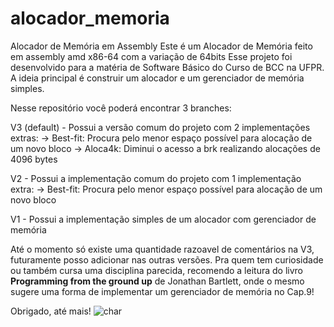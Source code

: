 # alocador_memoria
Alocador de Memória em Assembly
Este é um Alocador de Memória feito em assembly amd x86-64 com a variação de 64bits
Esse projeto foi desenvolvido para a matéria de Software Básico do Curso de BCC na UFPR.
A ideia principal é construir um alocador e um gerenciador de memória simples.

Nesse repositório você poderá encontrar 3 branches:

V3 (default) - Possui a versão comum do projeto com 2 implementações extras:
  -> Best-fit: Procura pelo menor espaço possível para alocação de um novo bloco
  -> Aloca4k: Diminui o acesso a brk realizando alocações de 4096 bytes
  
V2 - Possui a implementação comum do projeto com 1 implementação extra:
  -> Best-fit: Procura pelo menor espaço possível para alocação de um novo bloco

V1 - Possui a implementação simples de um alocador com gerenciador de memória

Até o momento só existe uma quantidade razoavel de comentários na V3, futuramente posso adicionar nas outras versões.
Pra quem tem curiosidade ou também cursa uma disciplina parecida, recomendo a leitura do livro **Programming from the ground up** de Jonathan Bartlett, onde o mesmo sugere uma forma de implementar um gerenciador de memória no Cap.9!

Obrigado, até mais!
![char](https://user-images.githubusercontent.com/56267233/127407894-1082dfbb-042d-497a-badb-6f426734a8f9.gif)

